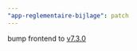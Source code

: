 ```yaml
---
"app-reglementaire-bijlage": patch
---
```


bump frontend to [v7.3.0](https://github.com/lblod/frontend-reglementaire-bijlage/releases/tag/v7.3.0)
